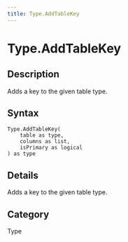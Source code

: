 ```yaml
---
title: Type.AddTableKey
---
```


# Type.AddTableKey


## Description

Adds a key to the given table type.


## Syntax

```powerquery
Type.AddTableKey(
    table as type,
    columns as list,
    isPrimary as logical
) as type
```


## Details

Adds a key to the given table type.



## Category
Type
